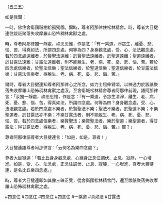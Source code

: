 （五三五）

如是我聞：

一時，佛住舍衛國祇樹給孤獨園。爾時，尊者阿那律住松林精舍。時，尊者大目犍連住跋祇聚落失收摩羅山恐怖稠林禽獸之處。

時，尊者阿那律獨一靜處，禪思思惟，作是念：「有一乘道，淨眾生，離憂、悲、惱、苦，得真如法，所謂四念處。何等為四？身身觀念處，受、心、法法觀念處。若於四念處遠離者，於賢聖法遠離；於賢聖法遠離者，於聖道遠離；聖道遠離者，於甘露法遠離；甘露法遠離者，則不能脫生、老、病、死、憂、悲、惱、苦。若於四念處信樂者，於聖法信樂；聖法信樂者，於聖道信樂；聖道信樂者，於甘露法信樂；甘露法信樂者，得脫生、老、病、死、憂、悲、惱、苦。」

爾時，尊者大目揵連知尊者阿那律心之所念，如力士屈伸臂頃，以神通力於跋祇聚落失收摩羅山恐怖稠林禽獸之處沒，至舍衛城松林精舍尊者阿那律前現，語阿那律言：「汝獨一靜處，禪思思惟，作是念：『有一乘道，令眾生清淨，離生、老、病、死、憂、悲、惱、苦，得真如法，所謂四念處。何等為四？身身觀念處，受、心、法法觀念處。若於四念處不樂者，於賢聖法不樂；聖法不樂者，於聖道不樂；不樂聖道者，於甘露法亦不樂；不樂甘露法者，則不能脫生、老、病、死、憂、悲、惱、苦。若於四念處信樂者，樂賢聖法；樂賢聖法者，樂於聖道；樂聖道者，得甘露法；得甘露法者，得脫生、老、病、死、憂、悲、惱、苦。』耶？」

尊者阿那律語尊者大目揵連言：「如是，如是。尊者！」

大目犍連語尊者阿那律言：「云何名為樂四念處？」

尊者大目犍連：「若比丘身身觀念處，心緣身正念住調伏、止息、寂靜，一心增進。如是，受、心、法念處，正念住調伏、止息、寂靜，一心增進，尊者大目犍連，是名比丘樂四念處。」

時，尊者大目犍連即如其像三昧正受，從舍衛國松林精舍門，還至跋祇聚落失收摩羅山恐怖稠林禽獸之處。









#四念住
#四念住
#四念住
#四念住
#一乘道
#真如法
#甘露法
